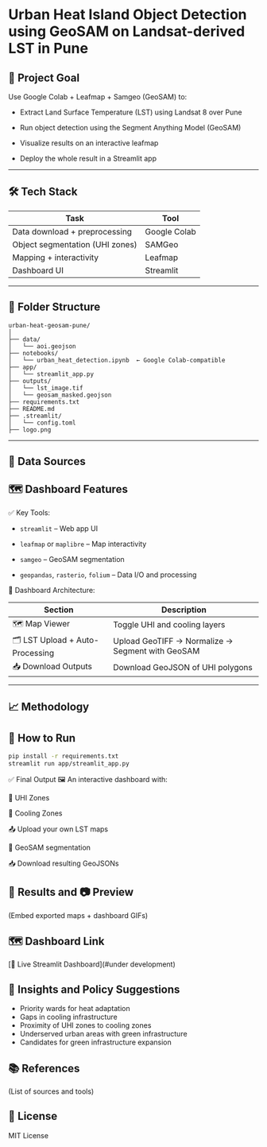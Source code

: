 # Urban Heat Island Object Detection using GeoSAM on Landsat-derived LST in Pune

## 🧭 Project Goal
Use Google Colab + Leafmap + Samgeo (GeoSAM) to:

- Extract Land Surface Temperature (LST) using Landsat 8 over Pune

- Run object detection using the Segment Anything Model (GeoSAM)

- Visualize results on an interactive leafmap

- Deploy the whole result in a Streamlit app

---

## 🛠️ Tech Stack
| Task                            | Tool              |
| ------------------------------- | ----------------- |
| Data download + preprocessing   | Google Colab      |
| Object segmentation (UHI zones) | SAMGeo            |
| Mapping + interactivity         | Leafmap           |
| Dashboard UI                    | Streamlit         |

---

## 📂 Folder Structure
```
urban-heat-geosam-pune/
│
├── data/
│   └── aoi.geojson
├── notebooks/
│   └── urban_heat_detection.ipynb  ← Google Colab-compatible
├── app/
│   └── streamlit_app.py
├── outputs/
│   └── lst_image.tif
│   └── geosam_masked.geojson
├── requirements.txt
├── README.md
├── .streamlit/
│   └── config.toml
├── logo.png
```
---

## 📂 Data Sources

## 🗺️ Dashboard Features

✅ Key Tools:
 - `streamlit` – Web app UI

- `leafmap` or `maplibre` – Map interactivity

- `samgeo` – GeoSAM segmentation

- `geopandas`, `rasterio`, `folium` – Data I/O and processing

🧱 Dashboard Architecture:

| Section                          | Description                                      |
| -------------------------------- | ------------------------------------------------ |
| 🗺️ Map Viewer                   | Toggle UHI and cooling layers                    |
| 🗂️ LST Upload + Auto-Processing | Upload GeoTIFF → Normalize → Segment with GeoSAM |
| 📥 Download Outputs              | Download GeoJSON of UHI polygons                 |

---

## 📈 Methodology

## 🚀 How to Run
```bash
pip install -r requirements.txt
streamlit run app/streamlit_app.py
```
✅ Final Output
🖼️ An interactive dashboard with:

🔴 UHI Zones

🌳 Cooling Zones

📤 Upload your own LST maps

🧠 GeoSAM segmentation

📥 Download resulting GeoJSONs

## 📌 Results and  📷 Preview
(Embed exported maps + dashboard GIFs)

## 🗺️ Dashboard Link
[🔗 Live Streamlit Dashboard](#under development)

##

## 🧠 Insights and Policy Suggestions
- Priority wards for heat adaptation
- Gaps in cooling infrastructure
- Proximity of UHI zones to cooling zones
- Underserved urban areas with green infrastructure
- Candidates for green infrastructure expansion

## 📚 References
(List of sources and tools)

## 📜 License
MIT License

